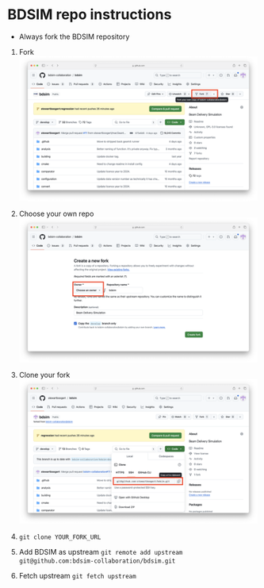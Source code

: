 # BDSIM repo instructions

* Always fork the BDSIM repository

1. Fork 
![Create fork](./images/GitStarting_1_CreateFork.png)

1. Choose your own repo
![Create fork](./images/GitStarting_2_NameFork.png)

1. Clone your fork 
![Create fork](./images/GitStarting_3_CloneFork.png)

1. `git clone YOUR_FORK_URL`
1. Add BDSIM as upstream `git remote add upstream git@github.com:bdsim-collaboration/bdsim.git`
1. Fetch upstream `git fetch upstream` 

